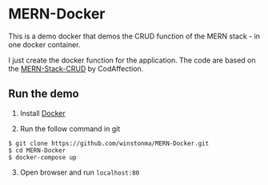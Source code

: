 # MERN-Docker

This is a demo docker that demos the CRUD function of the MERN stack - in one docker container.

I just create the docker function for the application. The code are based on the [MERN-Stack-CRUD](https://github.com/CodAffection/MERN-Stack-CRUD) by CodAffection.

## Run the demo

1. Install [Docker](https://docs.docker.com/get-docker/) 

2. Run the follow command in git
```
$ git clone https://github.com/winstonma/MERN-Docker.git
$ cd MERN-Docker
$ docker-compose up
```

3. Open browser and run `localhost:80`
